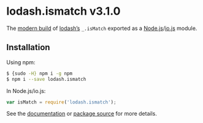 # lodash.ismatch v3.1.0

The [modern build](https://github.com/lodash/lodash/wiki/Build-Differences) of [lodash’s](https://lodash.com/) `_.isMatch` exported as a [Node.js](http://nodejs.org/)/[io.js](https://iojs.org/) module.

## Installation

Using npm:

```bash
$ {sudo -H} npm i -g npm
$ npm i --save lodash.ismatch
```

In Node.js/io.js:

```js
var isMatch = require('lodash.ismatch');
```

See the [documentation](https://lodash.com/docs#isMatch) or [package source](https://github.com/lodash/lodash/blob/3.1.0-npm-packages/lodash.ismatch) for more details.
